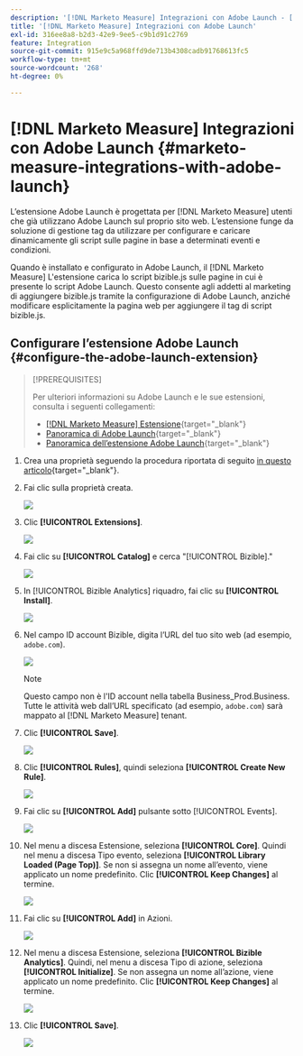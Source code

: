 ```yaml
---
description: '[!DNL Marketo Measure] Integrazioni con Adobe Launch - [!DNL Marketo Measure]'
title: '[!DNL Marketo Measure] Integrazioni con Adobe Launch'
exl-id: 316ee8a8-b2d3-42e9-9ee5-c9b1d91c2769
feature: Integration
source-git-commit: 915e9c5a968ffd9de713b4308cadb91768613fc5
workflow-type: tm+mt
source-wordcount: '268'
ht-degree: 0%

---
```


# [!DNL Marketo Measure] Integrazioni con Adobe Launch {#marketo-measure-integrations-with-adobe-launch}

L’estensione Adobe Launch è progettata per [!DNL Marketo Measure] utenti che già utilizzano Adobe Launch sul proprio sito web. L’estensione funge da soluzione di gestione tag da utilizzare per configurare e caricare dinamicamente gli script sulle pagine in base a determinati eventi e condizioni.

Quando è installato e configurato in Adobe Launch, il [!DNL Marketo Measure] L&#39;estensione carica lo script bizible.js sulle pagine in cui è presente lo script Adobe Launch. Questo consente agli addetti al marketing di aggiungere bizible.js tramite la configurazione di Adobe Launch, anziché modificare esplicitamente la pagina web per aggiungere il tag di script bizible.js.

## Configurare l’estensione Adobe Launch {#configure-the-adobe-launch-extension}

>[!PREREQUISITES]
>
>Per ulteriori informazioni su Adobe Launch e le sue estensioni, consulta i seguenti collegamenti:
>
>* [[!DNL Marketo Measure] Estensione](https://experienceleague.adobe.com/docs/experience-platform/destinations/catalog/email/bizible.html#catalog){target="_blank"}
>* [Panoramica di Adobe Launch](https://experienceleague.adobe.com/docs/platform-learn/implement-in-websites/overview.html){target="_blank"}
>* [Panoramica dell’estensione Adobe Launch](https://experienceleague.adobe.com/docs/experience-platform/tags/extension-dev/overview.html){target="_blank"}

1. Crea una proprietà seguendo la procedura riportata di seguito [in questo articolo](https://experienceleague.adobe.com/docs/platform-learn/implement-in-websites/configure-tags/create-a-property.html#go-to-the-data-collection-interface){target="_blank"}.

1. Fai clic sulla proprietà creata.

   ![](assets/marketo-measure-integrations-with-adobe-launch-1.png)

1. Clic **[!UICONTROL Extensions]**.

   ![](assets/marketo-measure-integrations-with-adobe-launch-2.png)

1. Fai clic su **[!UICONTROL Catalog]** e cerca &quot;[!UICONTROL Bizible].&quot;

   ![](assets/marketo-measure-integrations-with-adobe-launch-3.png)

1. In [!UICONTROL Bizible Analytics] riquadro, fai clic su **[!UICONTROL Install]**.

   ![](assets/marketo-measure-integrations-with-adobe-launch-4.png)

1. Nel campo ID account Bizible, digita l’URL del tuo sito web (ad esempio, `adobe.com`).

   ![](assets/marketo-measure-integrations-with-adobe-launch-5.png)

   >[!NOTE]
   >
   >Questo campo non è l&#39;ID account nella tabella Business_Prod.Business. Tutte le attività web dall’URL specificato (ad esempio, `adobe.com`) sarà mappato al [!DNL Marketo Measure] tenant.

1. Clic **[!UICONTROL Save]**.

   ![](assets/marketo-measure-integrations-with-adobe-launch-6.png)

1. Clic **[!UICONTROL Rules]**, quindi seleziona **[!UICONTROL Create New Rule]**.

   ![](assets/marketo-measure-integrations-with-adobe-launch-7.png)

1. Fai clic su **[!UICONTROL Add]** pulsante sotto [!UICONTROL Events].

   ![](assets/marketo-measure-integrations-with-adobe-launch-8.png)

1. Nel menu a discesa Estensione, seleziona **[!UICONTROL Core]**. Quindi nel menu a discesa Tipo evento, seleziona **[!UICONTROL Library Loaded (Page Top)]**. Se non si assegna un nome all’evento, viene applicato un nome predefinito. Clic **[!UICONTROL Keep Changes]** al termine.

   ![](assets/marketo-measure-integrations-with-adobe-launch-9.png)

1. Fai clic su **[!UICONTROL Add]** in Azioni.

   ![](assets/marketo-measure-integrations-with-adobe-launch-10.png)

1. Nel menu a discesa Estensione, seleziona **[!UICONTROL Bizible Analytics]**. Quindi, nel menu a discesa Tipo di azione, seleziona **[!UICONTROL Initialize]**. Se non assegna un nome all’azione, viene applicato un nome predefinito. Clic **[!UICONTROL Keep Changes]** al termine.

   ![](assets/marketo-measure-integrations-with-adobe-launch-11.png)

1. Clic **[!UICONTROL Save]**.

   ![](assets/marketo-measure-integrations-with-adobe-launch-12.png)
